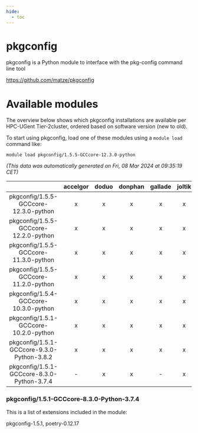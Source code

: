```yaml
---
hide:
  - toc
---
```


pkgconfig
=========


pkgconfig is a Python module to interface with the pkg-config command line tool

https://github.com/matze/pkgconfig
# Available modules


The overview below shows which pkgconfig installations are available per HPC-UGent Tier-2cluster, ordered based on software version (new to old).

To start using pkgconfig, load one of these modules using a `module load` command like:

```shell
module load pkgconfig/1.5.5-GCCcore-12.3.0-python
```

*(This data was automatically generated on Fri, 08 Mar 2024 at 09:35:19 CET)*  

| |accelgor|doduo|donphan|gallade|joltik|skitty|
| :---: | :---: | :---: | :---: | :---: | :---: | :---: |
|pkgconfig/1.5.5-GCCcore-12.3.0-python|x|x|x|x|x|x|
|pkgconfig/1.5.5-GCCcore-12.2.0-python|x|x|x|x|x|x|
|pkgconfig/1.5.5-GCCcore-11.3.0-python|x|x|x|x|x|x|
|pkgconfig/1.5.5-GCCcore-11.2.0-python|x|x|x|x|x|x|
|pkgconfig/1.5.4-GCCcore-10.3.0-python|x|x|x|x|x|x|
|pkgconfig/1.5.1-GCCcore-10.2.0-python|x|x|x|x|x|x|
|pkgconfig/1.5.1-GCCcore-9.3.0-Python-3.8.2|x|x|x|x|x|x|
|pkgconfig/1.5.1-GCCcore-8.3.0-Python-3.7.4|-|x|x|-|x|x|


### pkgconfig/1.5.1-GCCcore-8.3.0-Python-3.7.4

This is a list of extensions included in the module:

pkgconfig-1.5.1, poetry-0.12.17